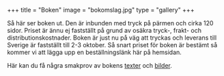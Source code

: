 +++
title = "Boken"
image = "bokomslag.jpg"
type = "gallery"
+++

Så här ser boken ut. Den är inbunden med tryck på pärmen och cirka 120 sidor. Priset är ännu ej fastställt på grund av osäkra tryck-, frakt- och distributionskostnader. Boken är just nu på väg att tryckas och leverans till Sverige är fastställt till 2-3 oktober. Så snart priset för boken är bestämt så kommer vi att lägga upp en beställningslänk här på hemsidan.

Här kan du få några smakprov av bokens [texter](/texter/) och [bilder](/bilder/). <!--Vill du förbeställa boken går det bra att skicka dina adressuppgifter till mig på <rolandfrogren@hotmail.com>. Boken kommer också efter överenskommelse att kunna avhämtas antingen i Stockholm, hos min bror Anders i Ludvika (tfn. 073-6004691) eller hos min son Joakim i Lund (<joakim@frogren.se>).-->

